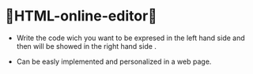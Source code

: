 # :blue_heart:HTML-online-editor:blue_heart:

- Write the code wich you want to be expresed in the left hand side and then will be showed in the right hand side .

- Can be easly implemented and personalized in a web page.

